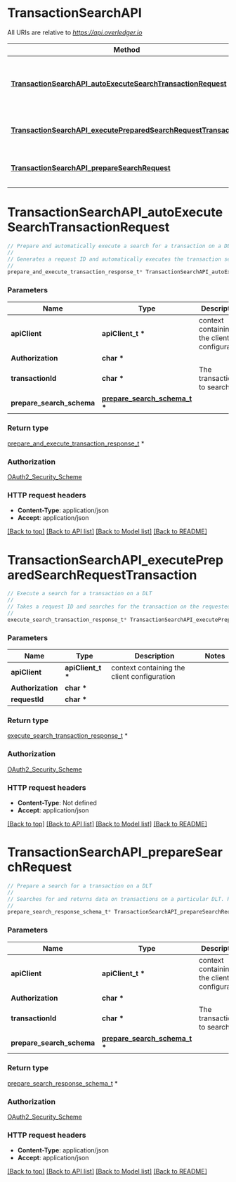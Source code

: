 # TransactionSearchAPI

All URIs are relative to *https://api.overledger.io*

Method | HTTP request | Description
------------- | ------------- | -------------
[**TransactionSearchAPI_autoExecuteSearchTransactionRequest**](TransactionSearchAPI.md#TransactionSearchAPI_autoExecuteSearchTransactionRequest) | **POST** /v2/autoexecution/search/transaction | Prepare and automatically execute a search for a transaction on a DLT.
[**TransactionSearchAPI_executePreparedSearchRequestTransaction**](TransactionSearchAPI.md#TransactionSearchAPI_executePreparedSearchRequestTransaction) | **POST** /v2/execution/search/transaction | Execute a search for a transaction on a DLT
[**TransactionSearchAPI_prepareSearchRequest**](TransactionSearchAPI.md#TransactionSearchAPI_prepareSearchRequest) | **POST** /v2/preparation/search/transaction | Prepare a search for a transaction on a DLT


# **TransactionSearchAPI_autoExecuteSearchTransactionRequest**
```c
// Prepare and automatically execute a search for a transaction on a DLT.
//
// Generates a request ID and automatically executes the transaction search on the requested DLT.
//
prepare_and_execute_transaction_response_t* TransactionSearchAPI_autoExecuteSearchTransactionRequest(apiClient_t *apiClient, char * Authorization, char * transactionId, prepare_search_schema_t * prepare_search_schema);
```

### Parameters
Name | Type | Description  | Notes
------------- | ------------- | ------------- | -------------
**apiClient** | **apiClient_t \*** | context containing the client configuration |
**Authorization** | **char \*** |  | 
**transactionId** | **char \*** | The transactionId to search for | 
**prepare_search_schema** | **[prepare_search_schema_t](prepare_search_schema.md) \*** |  | 

### Return type

[prepare_and_execute_transaction_response_t](prepare_and_execute_transaction_response.md) *


### Authorization

[OAuth2_Security_Scheme](../README.md#OAuth2_Security_Scheme)

### HTTP request headers

 - **Content-Type**: application/json
 - **Accept**: application/json

[[Back to top]](#) [[Back to API list]](../README.md#documentation-for-api-endpoints) [[Back to Model list]](../README.md#documentation-for-models) [[Back to README]](../README.md)

# **TransactionSearchAPI_executePreparedSearchRequestTransaction**
```c
// Execute a search for a transaction on a DLT
//
// Takes a request ID and searches for the transaction on the requested DLT
//
execute_search_transaction_response_t* TransactionSearchAPI_executePreparedSearchRequestTransaction(apiClient_t *apiClient, char * Authorization, char * requestId);
```

### Parameters
Name | Type | Description  | Notes
------------- | ------------- | ------------- | -------------
**apiClient** | **apiClient_t \*** | context containing the client configuration |
**Authorization** | **char \*** |  | 
**requestId** | **char \*** |  | 

### Return type

[execute_search_transaction_response_t](execute_search_transaction_response.md) *


### Authorization

[OAuth2_Security_Scheme](../README.md#OAuth2_Security_Scheme)

### HTTP request headers

 - **Content-Type**: Not defined
 - **Accept**: application/json

[[Back to top]](#) [[Back to API list]](../README.md#documentation-for-api-endpoints) [[Back to Model list]](../README.md#documentation-for-models) [[Back to README]](../README.md)

# **TransactionSearchAPI_prepareSearchRequest**
```c
// Prepare a search for a transaction on a DLT
//
// Searches for and returns data on transactions on a particular DLT. Returns a request ID for executing a transaction search on the requested DLT
//
prepare_search_response_schema_t* TransactionSearchAPI_prepareSearchRequest(apiClient_t *apiClient, char * Authorization, char * transactionId, prepare_search_schema_t * prepare_search_schema);
```

### Parameters
Name | Type | Description  | Notes
------------- | ------------- | ------------- | -------------
**apiClient** | **apiClient_t \*** | context containing the client configuration |
**Authorization** | **char \*** |  | 
**transactionId** | **char \*** | The transactionId to search for | 
**prepare_search_schema** | **[prepare_search_schema_t](prepare_search_schema.md) \*** |  | 

### Return type

[prepare_search_response_schema_t](prepare_search_response_schema.md) *


### Authorization

[OAuth2_Security_Scheme](../README.md#OAuth2_Security_Scheme)

### HTTP request headers

 - **Content-Type**: application/json
 - **Accept**: application/json

[[Back to top]](#) [[Back to API list]](../README.md#documentation-for-api-endpoints) [[Back to Model list]](../README.md#documentation-for-models) [[Back to README]](../README.md)

